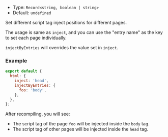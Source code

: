 - Type: `Record<string, boolean | string>`
- Default: `undefined`

Set different script tag inject positions for different pages.

The usage is same as `inject`, and you can use the "entry name" as the key to set each page individually.

`injectByEntries` will overrides the value set in `inject`.

### Example

```js
export default {
  html: {
    inject: 'head',
    injectByEntries: {
      foo: 'body',
    },
  },
};
```

After recompiling, you will see:

- The script tag of the page `foo` will be injected inside the `body` tag.
- The script tag of other pages will be injected inside the `head` tag.
